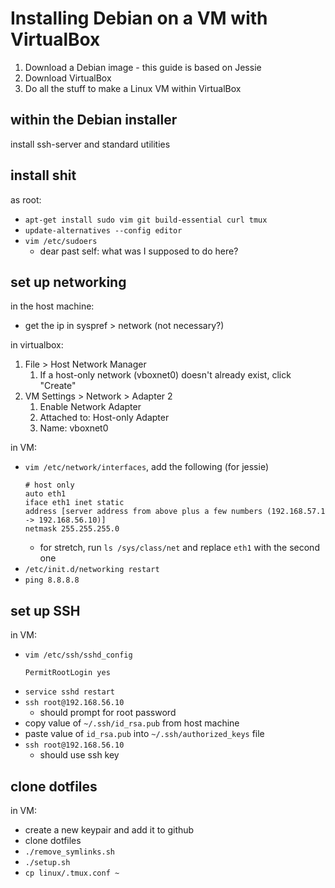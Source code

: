 # Installing Debian on a VM with VirtualBox

1. Download a Debian image - this guide is based on Jessie
1. Download VirtualBox
1. Do all the stuff to make a Linux VM within VirtualBox

## within the Debian installer
install ssh-server and standard utilities

## install shit
as root:
* `apt-get install sudo vim git build-essential curl tmux`
* `update-alternatives --config editor`
* `vim /etc/sudoers`
    * dear past self: what was I supposed to do here?

## set up networking
in the host machine:
* get the ip in syspref > network (not necessary?)

in virtualbox:
1. File > Host Network Manager
    1. If a host-only network (vboxnet0) doesn't already exist, click "Create"
1. VM Settings > Network > Adapter 2
    1. Enable Network Adapter
    1. Attached to: Host-only Adapter
    1. Name: vboxnet0

in VM:
* `vim /etc/network/interfaces`, add the following (for jessie)
    ```
    # host only
    auto eth1
    iface eth1 inet static
    address [server address from above plus a few numbers (192.168.57.1 -> 192.168.56.10)]
    netmask 255.255.255.0
    ```
    * for stretch, run `ls /sys/class/net` and replace `eth1` with the second one
* `/etc/init.d/networking restart`
* `ping 8.8.8.8`

## set up SSH
in VM:
* `vim /etc/ssh/sshd_config`
    ```
    PermitRootLogin yes
    ```
* `service sshd restart`
* `ssh root@192.168.56.10`
    * should prompt for root password
* copy value of `~/.ssh/id_rsa.pub` from host machine
* paste value of `id_rsa.pub` into `~/.ssh/authorized_keys` file
* `ssh root@192.168.56.10`
    * should use ssh key

## clone dotfiles
in VM:
* create a new keypair and add it to github
* clone dotfiles
* `./remove_symlinks.sh`
* `./setup.sh`
* `cp linux/.tmux.conf ~`
